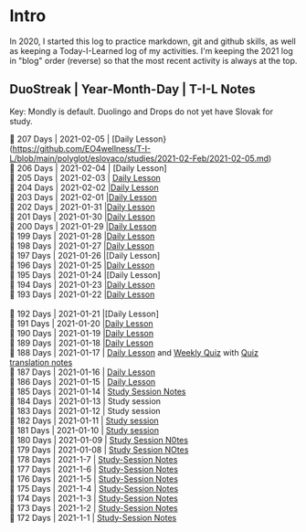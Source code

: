 # Intro
In 2020, I started this log to practice markdown, git and github skills, as well as keeping a Today-I-Learned log of my activities. I'm keeping the 2021 log in "blog" order (reverse) so that the most recent activity is always at the top. 


## DuoStreak | Year-Month-Day | T-I-L Notes 
Key: Mondly is default. Duolingo and Drops do not yet have Slovak for study. <br>

:european_castle: 207 Days | 2021-02-05 | [Daily Lesson}(https://github.com/EO4wellness/T-I-L/blob/main/polyglot/eslovaco/studies/2021-02-Feb/2021-02-05.md)<br>
:european_castle: 206 Days | 2021-02-04 | [Daily Lesson]<br> 
:european_castle: 205 Days | 2021-02-03 | [Daily Lesson](https://github.com/EO4wellness/T-I-L/blob/main/polyglot/eslovaco/studies/2021-02-Feb/2021-02-03.md)<br>
:european_castle: 204 Days | 2021-02-02 |[Daily Lesson](https://github.com/EO4wellness/T-I-L/blob/main/polyglot/eslovaco/studies/2021-02-Feb/2021-02-02.md)<br>
:european_castle: 203 Days | 2021-02-01 |[Daily Lesson](#)<br>
:european_castle: 202 Days | 2021-01-31 |[Daily Lesson](#)<br>
:european_castle: 201 Days | 2021-01-30 |[Daily Lesson](#)<br>
:european_castle: 200 Days | 2021-01-29 |[Daily Lesson](#)<br>
:european_castle: 199 Days | 2021-01-28 |[Daily Lesson](#)<br>
:european_castle: 198 Days | 2021-01-27 |[Daily Lesson](https://github.com/EO4wellness/T-I-L/blob/main/polyglot/eslovaco/studies/2021-01-Jan/2021-01-27.md)<br>
:european_castle: 197 Days | 2021-01-26 |[Daily Lesson]<br>
:european_castle: 196 Days | 2021-01-25 |[Daily Lesson](https://github.com/EO4wellness/T-I-L/blob/main/polyglot/eslovaco/studies/2021-01-Jan/2021-01-25.md)<br>
:european_castle: 195 Days | 2021-01-24 |[Daily Lesson]<br>
:european_castle: 194 Days | 2021-01-23 |[Daily Lesson](https://github.com/EO4wellness/T-I-L/blob/main/polyglot/eslovaco/studies/2021-01-Jan/2021-01-23.md)<br>
:european_castle: 193 Days | 2021-01-22 |[Daily Lesson](https://github.com/EO4wellness/T-I-L/blob/main/polyglot/eslovaco/studies/2021-01-Jan/2021-01-22.md)<br>\
:european_castle: 192 Days | 2021-01-21 |[Daily Lesson]<br>
:european_castle: 191 Days | 2021-01-20 |[Daily Lesson](https://github.com/EO4wellness/T-I-L/blob/main/polyglot/eslovaco/studies/2021-01-Jan/2021-01-20.md)<br>
:european_castle: 190 Days | 2021-01-19 |[Daily Lesson](https://github.com/EO4wellness/T-I-L/blob/main/polyglot/eslovaco/studies/2021-01-Jan/2021-01-19.md)<br>
:european_castle: 189 Days | 2021-01-18 |[Daily Lesson](https://github.com/EO4wellness/T-I-L/blob/main/polyglot/eslovaco/studies/2021-01-Jan/2021-01-18.md)<br>
:european_castle: 188 Days | 2021-01-17 | [Daily Lesson](https://github.com/EO4wellness/T-I-L/blob/main/polyglot/eslovaco/images/2021-01-17-study%20session.jpg) and [Weekly Quiz](https://github.com/EO4wellness/T-I-L/blob/main/polyglot/eslovaco/images/2021-01-17-weekly-quiz.jpg) with [Quiz translation notes](https://github.com/EO4wellness/T-I-L/blob/main/polyglot/eslovaco/studies/2021-01-Jan/2021-01-17-Slovak-Quiz.md)<br>
:european_castle: 187 Days | 2021-01-16 | [Daily Lesson](https://github.com/EO4wellness/T-I-L/blob/main/polyglot/eslovaco/studies/2021-01-Jan/2021-01-16.md) <br>
:european_castle: 186 Days | 2021-01-15 | [Daily Lesson](https://github.com/EO4wellness/T-I-L/blob/main/polyglot/eslovaco/studies/2021-01-Jan/2021-01-15.md) <br>
:european_castle: 185 Days | 2021-01-14 | [Study Session Notes](
https://github.com/EO4wellness/T-I-L/blob/main/polyglot/eslovaco/studies/2021-01-Jan/2020-01-14.md)<br>
:european_castle: 184 Days | 2021-01-13 | Study session<br>
:european_castle: 183 Days | 2021-01-12 | Study session<br>
:european_castle: 182 Days | 2021-01-11 | [Study session](https://github.com/EO4wellness/T-I-L/blob/main/polyglot/eslovaco/studies/2021-01-Jan/2021-01-11.md) <br>
:european_castle: 181 Days | 2021-01-10 | [Study session](https://github.com/EO4wellness/T-I-L/blob/main/polyglot/eslovaco/studies/2021-01-Jan/2021-01-10.md)<br>
:european_castle: 180 Days | 2021-01-09 | [Study Session N0tes](https://github.com/EO4wellness/T-I-L/blob/main/polyglot/eslovaco/studies/2021-01-Jan/2021-01-09.md)<br>
:european_castle: 179 Days | 2021-01-08 | [Study Session NOtes](https://github.com/EO4wellness/T-I-L/blob/main/polyglot/eslovaco/studies/2021-01-Jan/2021-01-08.md)<br>
:european_castle:  178 Days | 2021-1-7 | [Study-Session Notes](https://github.com/EO4wellness/T-I-L/blob/main/polyglot/eslovaco/studies/2021-01-Jan/2021-01-07.md) <br>
:european_castle:  177 Days | 2021-1-6 | [Study-Session Notes](https://github.com/EO4wellness/T-I-L/blob/main/polyglot/eslovaco/studies/2021-01-Jan/2021-01-06.md) <br>
:european_castle:  176 Days | 2021-1-5 | [Study-Session Notes](https://github.com/EO4wellness/T-I-L/blob/main/polyglot/eslovaco/studies/2021-01-Jan/2021-01-05.md) <br>
:european_castle:  175 Days | 2021-1-4 | [Study-Session Notes](https://github.com/EO4wellness/T-I-L/blob/main/polyglot/eslovaco/studies/2021-01-Jan/2021-01-04.md) <br>
:european_castle:  174 Days | 2021-1-3 | [Study-Session Notes](https://github.com/EO4wellness/T-I-L/blob/main/polyglot/eslovaco/studies/2021-01-Jan/2021-01-03.md) <br>
:european_castle:  173 Days | 2021-1-2 | [Study-Session Notes](https://github.com/EO4wellness/T-I-L/blob/main/polyglot/eslovaco/studies/2021-01-Jan/2021-01-02.md) <br>
:european_castle:  172 Days | 2021-1-1 | [Study-Session Notes](https://github.com/EO4wellness/T-I-L/blob/main/polyglot/eslovaco/studies/2021-01-Jan/2021-01-01.md) <br>
